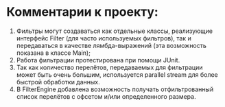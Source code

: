 # Комментарии к проекту:

1. Фильтры могут создаваться как отдельные классы, реализующие интерфейс Filter (для часто используемых фильтров), так и
   передаваться в качестве лямбда-выражений (эта возможность показана в классе Main);
2. Работа фильтрации протестирована при помощи JUnit.
3. Так как количество перелётов, передаваемых для фильтрации может быть очень большим, используется parallel stream для
   более быстрой обработки данных.
4. В FilterEngine добавлена возможность получать отфильтрованный список перелётов с офсетом и/или определенного размера.